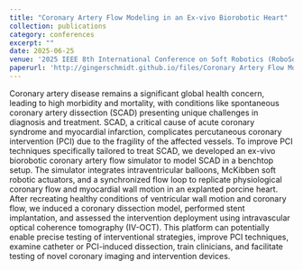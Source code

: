 ```yaml
---
title: "Coronary Artery Flow Modeling in an Ex-vivo Biorobotic Heart"
collection: publications
category: conferences
excerpt: ""
date: 2025-06-25
venue: '2025 IEEE 8th International Conference on Soft Robotics (RoboSoft)'
paperurl: 'http://gingerschmidt.github.io/files/Coronary Artery Flow Modeling in an Ex-vivo Biorobotic Heart.pdf'
---
```


Coronary artery disease remains a significant global health concern, leading to high morbidity and mortality, with conditions like spontaneous coronary artery dissection (SCAD) presenting unique challenges in diagnosis and treatment. SCAD, a critical cause of acute coronary syndrome and myocardial infarction, complicates percutaneous coronary intervention (PCI) due to the fragility of the affected vessels. To improve PCI techniques specifically tailored to treat SCAD, we developed an ex-vivo biorobotic coronary artery flow simulator to model SCAD in a benchtop setup. The simulator integrates intraventricular balloons, McKibben soft robotic actuators, and a synchronized flow loop to replicate physiological coronary flow and myocardial wall motion in an explanted porcine heart. After recreating healthy conditions of ventricular wall motion and coronary flow, we induced a coronary dissection model, performed stent implantation, and assessed the intervention deployment using intravascular optical coherence tomography (IV-OCT). This platform can potentially enable precise testing of interventional strategies, improve PCI techniques, examine catheter or PCI-induced dissection, train clinicians, and facilitate testing of novel coronary imaging and intervention devices.
